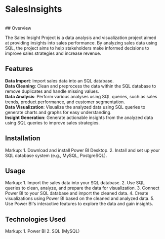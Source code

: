 # SalesInsights
<br>
## Overview

The Sales Insight Project is a data analysis and visualization project aimed at providing insights into sales performance. By analyzing sales data using SQL, the project aims to help stakeholders make informed decisions to improve sales strategies and increase revenue.

## Features

**Data Import**: Import sales data into an SQL database.</br>
**Data Cleaning**: Clean and preprocess the data within the SQL database to remove duplicates and handle missing values.</br>
**Data Analysis**: Perform various analyses using SQL queries, such as sales trends, product performance, and customer segmentation.</br>
**Data Visualization**: Visualize the analyzed data using SQL queries to generate charts and graphs for easy understanding.</br>
**Insight Generation**: Generate actionable insights from the analyzed data using SQL queries to improve sales strategies.</br>

## Installation
Markup: 1. Download and install Power BI Desktop.
        2. Install and set up your SQL database system (e.g., MySQL, PostgreSQL).
        
## Usage
Markup:  1. Import the sales data into your SQL database.
         2. Use SQL queries to clean, analyze, and prepare the data for visualization.
         3. Connect Power BI to your SQL database and import the cleaned data.
         4. Create visualizations using Power BI based on the cleaned and analyzed data.
         5. Use Power BI's interactive features to explore the data and gain insights.
         
## Technologies Used
Markup:  1. Power BI
         2. SQL (MySQL)
